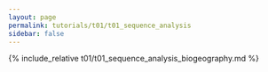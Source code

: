 ```yaml
---
layout: page
permalink: tutorials/t01/t01_sequence_analysis
sidebar: false
---
```


{% include_relative t01/t01_sequence_analysis_biogeography.md %}